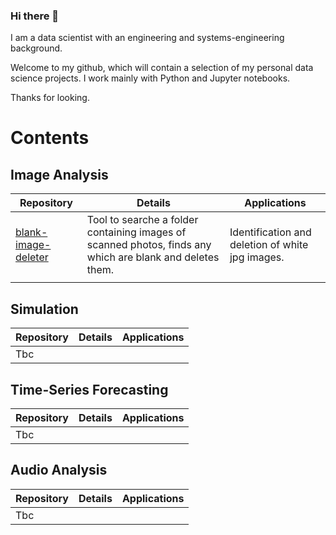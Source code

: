 ### Hi there 👋
I am a data scientist with an engineering and systems-engineering background. 

Welcome to my github, which will contain a selection of my personal data science projects.
I work mainly with Python and Jupyter notebooks.

Thanks for looking.

# Contents

## Image Analysis
Repository | Details | Applications
--- | --- | ---
[blank-image-deleter](https://github.com/pierswalker71/blank-image-deleter) | Tool to searche a folder containing images of scanned photos, finds any which are blank and deletes them. | Identification and deletion of white jpg images.
| |

## Simulation
Repository | Details | Applications
--- | --- | ---
Tbc | |

## Time-Series Forecasting 
Repository | Details | Applications
--- | --- | ---
Tbc | |

## Audio Analysis 
Repository | Details | Applications
--- | --- | ---
Tbc | |

<!--
**pierswalker71/pierswalker71** is a ✨ _special_ ✨ repository because its `README.md` (this file) appears on your GitHub profile.

Here are some ideas to get you started:

- 🔭 I’m currently working on ...
- 🌱 I’m currently learning ...
- 👯 I’m looking to collaborate on ...
- 🤔 I’m looking for help with ...
- 💬 Ask me about ...
- 📫 How to reach me: ...
- 😄 Pronouns: ...
- ⚡ Fun fact: ...
-->
